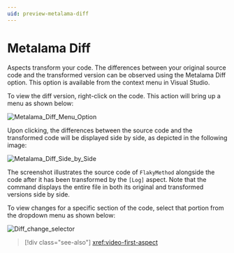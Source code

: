 ```yaml
---
uid: preview-metalama-diff
---
```


# Metalama Diff

Aspects transform your code. The differences between your original source code and the transformed version can be observed using the Metalama Diff option. This option is available from the context menu in Visual Studio.

To view the diff version, right-click on the code. This action will bring up a menu as shown below:

![Metalama_Diff_Menu_Option](images/showing_metalama_diff_option.png)

Upon clicking, the differences between the source code and the transformed code will be displayed side by side, as depicted in the following image:

![Metalama_Diff_Side_by_Side](images/lama_diff_side_by_side.png)

The screenshot illustrates the source code of `FlakyMethod` alongside the code after it has been transformed by the `[Log]` aspect. Note that the command displays the entire file in both its original and transformed versions side by side.

To view changes for a specific section of the code, select that portion from the dropdown menu as shown below:

![Diff_change_selector](images/metalama_diff_change_view_selector.png)

> [!div class="see-also"]
> <xref:video-first-aspect>
